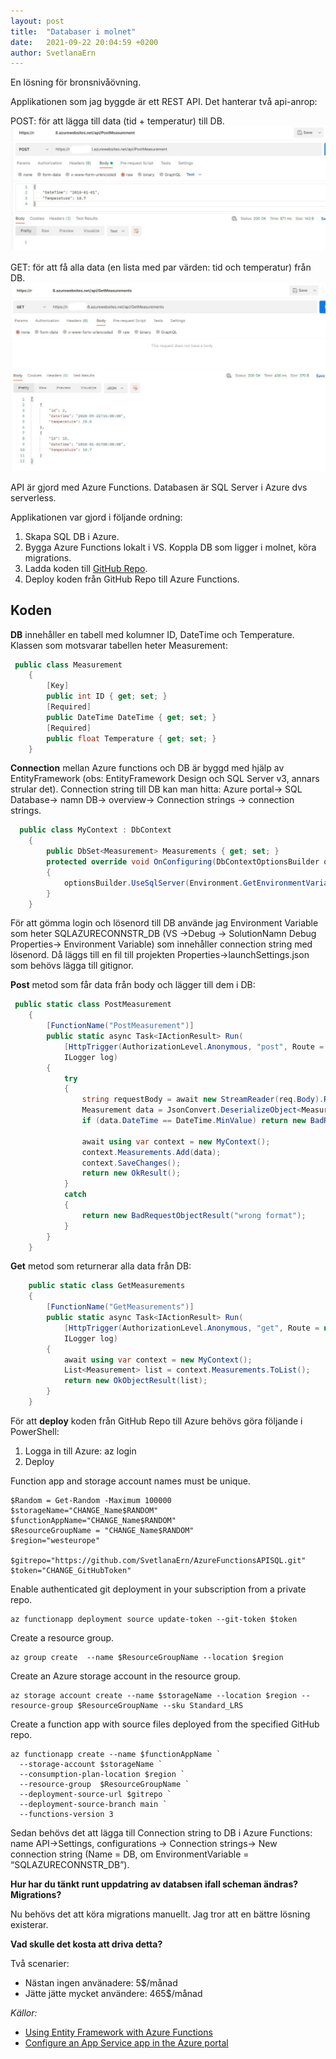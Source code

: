 ```yaml
---
layout: post
title:  "Databaser i molnet"
date:   2021-09-22 20:04:59 +0200
author: SvetlanaErn
---
```

En lösning för bronsnivåövning.


Applikationen som jag byggde är ett REST API. Det hanterar två api-anrop:


POST: för att lägga till data (tid + temperatur) till DB.
<img src="/post.jpg"/>


GET:  för att få alla data (en lista med par värden: tid och temperatur) från DB.
<img src="/get.jpg"/>


API är gjord med Azure Functions. Databasen är SQL Server i Azure dvs serverless.  


Applikationen var gjord i följande ordning:
1. Skapa SQL DB i Azure.
2. Bygga Azure Functions lokalt i VS. Koppla DB som ligger i molnet, köra migrations.
3. Ladda koden till [GitHub Repo](https://github.com/SvetlanaErn/AzureFunctionsAPISQL).
4. Deploy koden från GitHub Repo till Azure Functions.

## Koden

**DB** innehåller en tabell med kolumner ID, DateTime och Temperature. Klassen som motsvarar tabellen heter Measurement:
```csharp
 public class Measurement
    {
        [Key]
        public int ID { get; set; }
        [Required]
        public DateTime DateTime { get; set; }
        [Required]
        public float Temperature { get; set; }
    }
```


**Connection** mellan Azure functions och DB är byggd med hjälp av EntityFramework (obs: EntityFramework Design och SQL Server v3, annars strular det). Connection string till DB kan man hitta: Azure portal-> SQL Database-> namn DB-> overview-> Connection strings -> connection strings.
```csharp
  public class MyContext : DbContext
    {
        public DbSet<Measurement> Measurements { get; set; }
        protected override void OnConfiguring(DbContextOptionsBuilder optionsBuilder)
        {
            optionsBuilder.UseSqlServer(Environment.GetEnvironmentVariable("SQLAZURECONNSTR_DB"));
        }
    }
```
För att gömma login och lösenord till DB använde jag Environment Variable som heter SQLAZURECONNSTR_DB (VS ->Debug -> SolutionNamn Debug Properties-> Environment Variable) som innehåller connection string med lösenord. Då läggs till en fil till projekten Properties->launchSettings.json som behövs lägga till gitignor.


**Post** metod som får data från body och lägger till dem i DB:
```csharp
 public static class PostMeasurement
    {
        [FunctionName("PostMeasurement")]
        public static async Task<IActionResult> Run(
            [HttpTrigger(AuthorizationLevel.Anonymous, "post", Route = null)] HttpRequest req,
            ILogger log)
        {
            try
            {
                string requestBody = await new StreamReader(req.Body).ReadToEndAsync();
                Measurement data = JsonConvert.DeserializeObject<Measurement>(requestBody);
                if (data.DateTime == DateTime.MinValue) return new BadRequestObjectResult("date missing");

                await using var context = new MyContext();
                context.Measurements.Add(data);
                context.SaveChanges();
                return new OkResult();
            }
            catch
            {
                return new BadRequestObjectResult("wrong format");
            }
        }
    }
```


**Get** metod som returnerar alla data från DB:
```csharp
    public static class GetMeasurements
    {
        [FunctionName("GetMeasurements")]
        public static async Task<IActionResult> Run(
            [HttpTrigger(AuthorizationLevel.Anonymous, "get", Route = null)] HttpRequest req,
            ILogger log)
        {
            await using var context = new MyContext();
            List<Measurement> list = context.Measurements.ToList();
            return new OkObjectResult(list);
        }
    }
```


För att **deploy** koden från GitHub Repo till Azure behövs göra följande i PowerShell:
1. Logga in till Azure: az login
2. Deploy


Function app and storage account names must be unique.
```console
$Random = Get-Random -Maximum 100000
$storageName="CHANGE_Name$RANDOM"
$functionAppName="CHANGE_Name$RANDOM"
$ResourceGroupName = "CHANGE_Name$RANDOM" 
$region="westeurope"

$gitrepo="https://github.com/SvetlanaErn/AzureFunctionsAPISQL.git"
$token="CHANGE_GitHubToken"
```
Enable authenticated git deployment in your subscription from a private repo.
```console
az functionapp deployment source update-token --git-token $token
```
Create a resource group.
```console
az group create  --name $ResourceGroupName --location $region
```
Create an Azure storage account in the resource group.
```console
az storage account create --name $storageName --location $region --resource-group $ResourceGroupName --sku Standard_LRS
```
Create a function app with source files deployed from the specified GitHub repo.
```console
az functionapp create --name $functionAppName `
  --storage-account $storageName `
  --consumption-plan-location $region `
  --resource-group  $ResourceGroupName `
  --deployment-source-url $gitrepo `
  --deployment-source-branch main `
  --functions-version 3
```


Sedan behövs det att lägga till Connection string to DB i Azure Functions: name API->Settings, configurations -> Connection strings-> New connection string (Name = DB, om EnvironmentVariable = “SQLAZURECONNSTR_DB”).


**Hur har du tänkt runt uppdatring av databsen ifall scheman ändras? Migrations?**


Nu behövs det att köra migrations manuellt. Jag tror att en bättre lösning existerar.


**Vad skulle det kosta att driva detta?**


Två scenarier:
* Nästan ingen använadere: 5$/månad
* Jätte jätte mycket användere: 465$/månad


*Källor:*


* [Using Entity Framework with Azure Functions](https://dev.to/azure/using-entity-framework-with-azure-functions-50aa)
* [Configure an App Service app in the Azure portal](https://docs.microsoft.com/en-us/azure/app-service/configure-common)




